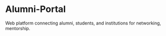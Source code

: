 # Alumni-Portal
Web platform connecting alumni, students, and institutions for networking, mentorship.
